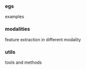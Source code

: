 ### egs 
  examples

### modalities
  feature extraction in different modality

### utils
  tools and methods